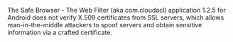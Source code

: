 The Safe Browser - The Web Filter (aka com.cloudacl) application 1.2.5 for Android does not verify X.509 certificates from SSL servers, which allows man-in-the-middle attackers to spoof servers and obtain sensitive information via a crafted certificate.